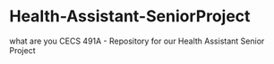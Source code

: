 # Health-Assistant-SeniorProject
 what are you CECS 491A - Repository for our Health Assistant Senior Project
 